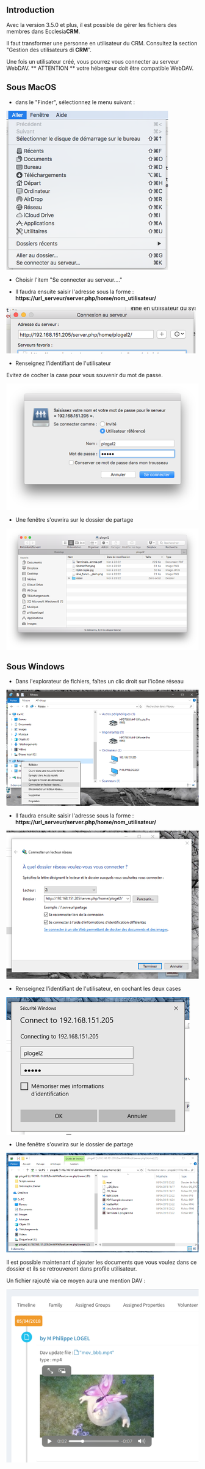 
## Introduction

Avec la version 3.5.0 et plus, il est possible de gérer les fichiers des membres dans Ecclesia**CRM**.

Il faut transformer une personne en utilisateur du CRM. Consultez la section "Gestion des utilisateurs di **CRM**".

Une fois un utilisateur créé, vous pourrez vous connecter au serveur WebDAV.
** ATTENTION ** votre hébergeur doit être compatible WebDAV.

## Sous MacOS

  * dans le "Finder", sélectionnez le menu suivant :
  
  ![Screenshot](../../img/webdav_files/Macos_connect.png)
  
  * Choisir l'item "Se connecter au serveur...."
  
  * Il faudra ensuite saisir l'adresse sous la forme : **https://url_serveur/server.php/home/nom_utilisateur/**
  
  ![Screenshot](../../img/webdav_files/Macos_1.png)
  
  * Renseignez l'identifiant de l'utilisateur
  
  Evitez de cocher la case pour vous souvenir du mot de passe.
  
  ![Screenshot](../../img/webdav_files/Macos_2.png)
  
  * Une fenêtre s'ouvrira sur le dossier de partage
  
  ![Screenshot](../../img/webdav_files/Macos_3.png)
  
## Sous Windows

  - Dans l'explorateur de fichiers, faîtes un clic droit sur l'icône réseau
  
  ![Screenshot](../../img/webdav_files/windows1.png)
  
  - Il faudra ensuite saisir l'adresse sous la forme : **https://url_serveur/server.php/home/nom_utilisateur/**
  
  ![Screenshot](../../img/webdav_files/windows2.png)

  - Renseignez l'identifiant de l'utilisateur, en cochant les deux cases 
  
  ![Screenshot](../../img/webdav_files/windows3.png)
  
  - Une fenêtre s'ouvrira sur le dossier de partage

  ![Screenshot](../../img/webdav_files/windows4.png)
  

Il est possible maintenant d'ajouter les documents que vous voulez dans ce dossier et ils se retrouveront dans profile utilisateur.

Un fichier rajouté via ce moyen aura une mention DAV :

![Screenshot](../../img/webdav_files/webdavresult.png)


